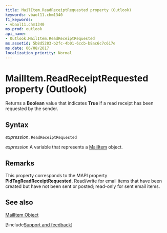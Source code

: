 ```yaml
---
title: MailItem.ReadReceiptRequested property (Outlook)
keywords: vbaol11.chm1340
f1_keywords:
- vbaol11.chm1340
ms.prod: outlook
api_name:
- Outlook.MailItem.ReadReceiptRequested
ms.assetid: 5b8d5283-b2fc-4b01-6ccb-b8ac6c7c617e
ms.date: 06/08/2017
localization_priority: Normal
---
```



# MailItem.ReadReceiptRequested property (Outlook)

Returns a  **Boolean** value that indicates **True** if a read receipt has been requested by the sender.


## Syntax

_expression_. `ReadReceiptRequested`

_expression_ A variable that represents a [MailItem](Outlook.MailItem.md) object.


## Remarks

This property corresponds to the MAPI property  **PidTagReadReceiptRequested**. Read/write for email items that have been created but have not been sent or posted; read-only for sent email items.


## See also


[MailItem Object](Outlook.MailItem.md)

[!include[Support and feedback](~/includes/feedback-boilerplate.md)]